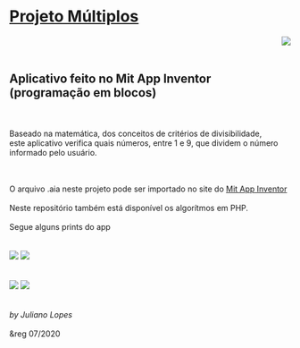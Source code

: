<h1><u>Projeto Múltiplos</u></h1><img src="https://i.imgur.com/Pxy5QNG.png" align="right"/>
<br/><br/>


<h2>Aplicativo feito no Mit App Inventor (programação em blocos)</h2>
<br/><br/>
Baseado na matemática, dos conceitos de critérios de divisibilidade,<br/>
este aplicativo verifica quais números, entre 1 e 9, que dividem o número<br/>
informado pelo usuário.<br/><br/><br/>

O arquivo .aia neste projeto pode ser importado no site do <a href="https://appinventor.mit.edu/">Mit App Inventor</a>
<br/><br/>
Neste repositório também está disponível os algorítmos em PHP.
<br/><br/>
Segue alguns prints do app<br/><br/><br/>
<img src="https://i.imgur.com/QNuWVuO.png"/>&nbsp;<img src="https://i.imgur.com/ZRmHkv3.png"/><br/><br/><br/>
<img src="https://i.imgur.com/9ozp90A.png"/>&nbsp;<img src="https://i.imgur.com/ML0eTzU.png"/>
<br/><br/><br/>
<i>by Juliano Lopes</i><br/><br/>
&reg 07/2020
